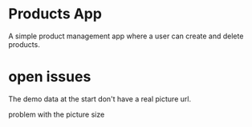 # Products App

A simple product management app where a user can create and delete products.

# open issues

The demo data at the start don't have a real picture url.

problem with the picture size